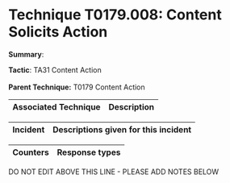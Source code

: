 # Technique T0179.008: Content Solicits Action

**Summary**: 

**Tactic**: TA31 Content Action <br><br>**Parent Technique:** T0179 Content Action


| Associated Technique | Description |
| --------- | ------------------------- |



| Incident | Descriptions given for this incident |
| -------- | -------------------- |



| Counters | Response types |
| -------- | -------------- |


DO NOT EDIT ABOVE THIS LINE - PLEASE ADD NOTES BELOW
